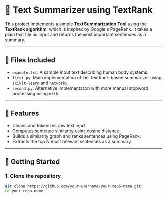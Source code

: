 # 📝 Text Summarizer using TextRank

This project implements a simple **Text Summarization Tool** using the **TextRank algorithm**, which is inspired by Google's PageRank. It takes a plain text file as input and returns the most important sentences as a summary.

---

## 📂 Files Included

- `example.txt`: A sample input text describing human body systems.
- `first.py`: Main implementation of the TextRank-based summarizer using `scikit-learn` and `networkx`.
- `second.py`: Alternative implementation with more manual stopword processing using `nltk`.

---

## 📌 Features

- Cleans and tokenizes raw text input.
- Computes sentence similarity using cosine distance.
- Builds a similarity graph and ranks sentences using PageRank.
- Extracts the top N most relevant sentences as a summary.

---

## 🚀 Getting Started

### 1. Clone the repository

```bash
git clone https://github.com/your-username/your-repo-name.git
cd your-repo-name
